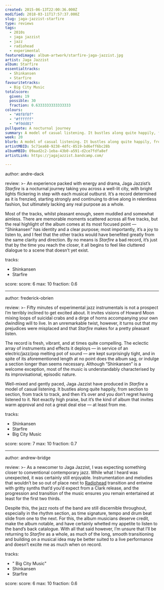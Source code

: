 ```yaml
---
created: 2015-06-13T22:00:36.000Z
modified: 2018-03-11T17:57:37.000Z
slug: jaga-jazzist-starfire
type: reviews
tags:
  - 2010s
  - jaga jazzist
  - jazz
  - radiohead
  - experimental
featuredimage: album-artwork/starfire-jaga-jazzist.jpg
artist: Jaga Jazzist
album: Starfire
essentialtracks:
  - Shinkansen
  - Starfire
favouritetracks:
  - Big City Music
totalscore:
  given: 19
  possible: 30
  fraction: 0.6333333333333333
colours:
  - "#8f8f8f"
  - "#ffffff"
  - "#f0dd81"
pullquote: A nocturnal journey
summary: A model of casual listening. It bustles along quite happily, from section to section, from track to track, and then it's over and you don't regret having listened to it.
week: 20
blurb: A model of casual listening. It bustles along quite happily, from section to section, from track to track, and then it's over and you don't regret having listened to it.
artistMBID: 5c71ea68-9238-4dfc-8519-bd6eff6bc28b
albumMBID: 09aad2c2-1eba-43b0-a591-d2ce7fdfa8ef
artistLink: https://jagajazzist.bandcamp.com/

---
```


author: andre-dack

review: >- 
  An experience packed with energy and drama, Jaga Jazzist’s *Starfire* is a nocturnal journey taking you across a well-lit city, with bright lights flickering in step with each musical outburst. It’s a record determined as it is frenzied, starting strongly and continuing to drive along in relentless fashion, but ultimately lacking any real purpose as a whole. 
  
  Most of the tracks, whilst pleasant enough, seem muddled and somewhat aimless. There are memorable moments scattered across all five tracks, but the real highlight of the album comes at its most focused point — “Shinkansen” has identity and a clear purpose; most importantly, it’s a joy to listen to, and I feel that the other tracks would have benefited greatly from the same clarity and direction. By no means is *Starfire* a bad record, it’s just that by the time you reach the closer, it all begins to feel like cluttered dialogue to a scene that doesn’t yet exist.

tracks:
  - Shinkansen
  - ­Starfire

score:
  score: 6
  max: 10
  fraction: 0.6

---
author: frederick-obrien

review: >-
  Fifty minutes of experimental jazz instrumentals is not a prospect I’m terribly inclined to get excited about. It invites visions of Howard Moon mixing loops of suicidal crabs and a dirge of horns accompanying your own dwindling will to live. In an unremarkable twist, however, it turns out that my prejudices were misplaced and that *Starfire* makes for a pretty pleasant listen. 
  
  The record is fresh, vibrant, and at times quite compelling. The eclectic array of instruments and effects it deploys — in service of an electric/jazz/pop melting pot of sound — are kept surprisingly tight, and in spite of its aforementioned length at no point does the album sag, or indulge a section longer than seems necessary. Although “Shinkansen” is a welcome exception, most of the music is understandably characterised by its improvisational, episodic nature. 
  
  Well-mixed and gently paced, Jaga Jazzist have produced in *Starfire* a model of casual listening. It bustles along quite happily, from section to section, from track to track, and then it’s over and you don’t regret having listened to it. Not exactly high praise, but it’s the kind of album that invites warm approval and not a great deal else — at least from me.

tracks:
  - Shinkansen
  - ­Starfire
  - ­Big City Music

score:
  score: 7
  max: 10
  fraction: 0.7

---
author: andrew-bridge

review: >-
  As a newcomer to Jaga Jazzist, I was expecting something closer to conventional contemporary jazz. While what I heard was unexpected, it was certainly still enjoyable. Instrumentation and melodies that wouldn’t be so out of place next to [Radiohead](/articles/ranking-radioheads-discography/) transition and entwine with gritty synths that’d you’d expect from a Clark release, and the progression and transition of the music ensures you remain entertained at least for the first two thirds. 
  
  Despite this, the jazz roots of the band are still discernible throughout, especially in the rhythm section, as time signature, tempo and drum beat slide from one to the next. For this, the album musicians deserve credit, make the album notable, and have certainly whetted my appetite to listen to the band’s back catalogue. With all that said however, I’m unsure that I’ll be returning to *Starfire* as a whole, as much of the long, smooth transitioning and building on a musical idea may be better suited to a live performance and doesn’t excite me as much when on record.

tracks:
  - " Big City Music"
  - ­Shinkansen
  - ­Starfire

score:
  score: 6
  max: 10
  fraction: 0.6

